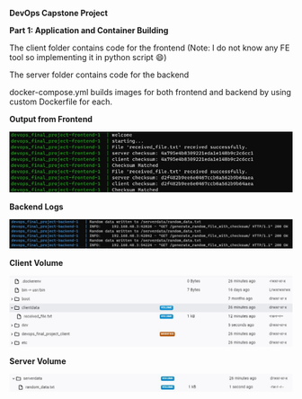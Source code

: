 **DevOps Capstone Project**

**Part 1: Application and Container Building**

The client folder contains code for the frontend (Note: I do not know any FE tool so implementing it in python script 😄)

The server folder contains code for the backend

docker-compose.yml builds images for both frontend and backend by using custom Dockerfile for each.

**Output from Frontend**

![Alt text](assets/frontend.jpg)

**Backend Logs**

![Alt text](assets/backend.jpg)

**Client Volume**

![Alt text](assets/client-volume.jpg)

**Server Volume**

![Alt text](assets/server-volume.jpg)
